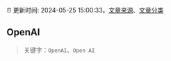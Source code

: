 :alarm_clock: 更新时间: 2024-05-25 15:00:33。[文章来源](/README.md)、[文章分类](/TAGS.md)

## OpenAI


> 关键字：`OpenAI`、`Open AI`



